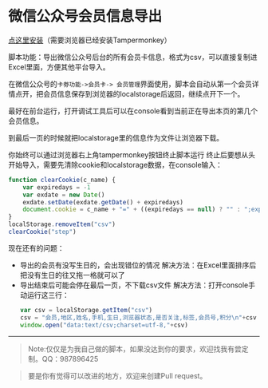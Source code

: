 # 微信公众号会员信息导出
[点这里安装](https://github.com/xiaoxx970/wechat_vip_info_export/raw/master/Wechat_offical_account_VIP_info_export.user.js)（需要浏览器已经安装Tampermonkey）

脚本功能：导出微信公众号后台的所有会员卡信息，格式为csv，可以直接复制进Excel里面，方便其他平台导入。

在微信公众号的`卡劵功能->会员卡-> 会员管理`界面使用，脚本会自动从第一个会员详情点开，把会员信息保存到浏览器的localstorage后返回，继续点开下一个。

最好在前台运行，打开调试工具后可以在console看到当前正在导出本页的第几个会员信息。

到最后一页的时候就把localstorage里的信息作为文件让浏览器下载。

你始终可以通过浏览器右上角tampermonkey按钮终止脚本运行
终止后要想从头开始导入，需要先清除cookie和localstorage数据，在console输入：

```js
function clearCookie(c_name) {
    var expiredays = -1
    var exdate = new Date()
    exdate.setDate(exdate.getDate() + expiredays)
    document.cookie = c_name + "=" + ((expiredays == null) ? "" : ";expires=" + exdate.toGMTString())
}
localStorage.removeItem("csv")
clearCookie("step")
```

现在还有的问题：
- 导出的会员有没写生日的，会出现错位的情况
    解决方法：在Excel里面排序后把没有生日的往又拖一格就可以了
- 导出结束后可能会停在最后一页，不下载csv文件
    解决方法：打开console手动运行这三行：
    ```js
    var csv = localStorage.getItem("csv")
    csv = "会员,地区,姓名,手机,生日,浏览器状态,是否关注,标签,会员号,积分\n"+csv
    window.open("data:text/csv;charset=utf-8,"+csv)
    ```
---

> Note:仅仅是为我自己做的脚本，如果没达到你的要求，欢迎找我有尝定制。QQ：987896425

> 要是你有觉得可以改进的地方，欢迎来创建Pull request。
